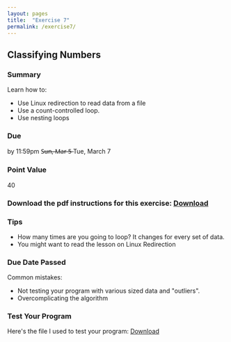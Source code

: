 ```yaml
---
layout: pages
title:  "Exercise 7"
permalink: /exercise7/
---
```


## Classifying Numbers 

### Summary

Learn how to:

- Use Linux redirection to read data from a file
- Use a count-controlled loop.
- Use nesting loops

### Due
by 11:59pm S̶u̶n̶,̶ ̶M̶a̶r̶ ̶5̶  Tue, March 7

### Point Value
40

### Download the pdf instructions for this exercise: [Download](https://github.com/jeungsook/cs135/raw/master/exercises/pdf/CS%20135%20Spring%202017%20Exercise%20%237.pdf)

### Tips
- How many times are you going to loop? It changes for every set of data.
- You might want to read the lesson on Linux Redirection

### Due Date Passed

Common mistakes: 
- Not testing your program with various sized data and "outliers".
- Overcomplicating the algorithm

### Test Your Program

Here's the file I used to test your program:
[Download](https://raw.githubusercontent.com/jeungsook/cs135/master/exercises/2)
